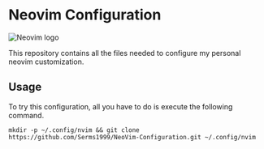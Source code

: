 # Neovim Configuration

![Neovim logo](https://upload.wikimedia.org/wikipedia/commons/4/4f/Neovim-logo.svg)

This repository contains all the files needed to configure my personal neovim customization.

## Usage

To try this configuration, all you have to do is execute the following command.

```
mkdir -p ~/.config/nvim && git clone https://github.com/Serms1999/NeoVim-Configuration.git ~/.config/nvim
```
